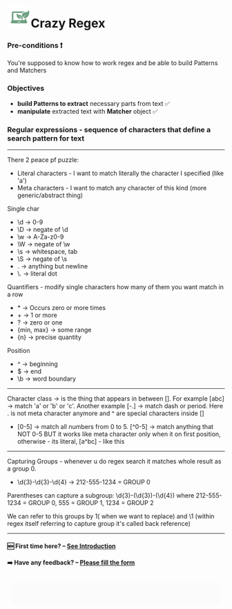 # <img src="https://raw.githubusercontent.com/bobocode-projects/resources/master/image/logo_transparent_background.png" height=50/>Crazy Regex

### Pre-conditions ❗
You're supposed to know how to work regex and be able to build Patterns and Matchers

### Objectives
* **build Patterns to extract** necessary parts from text ✅
* **manipulate** extracted text with **Matcher** object ✅

### Regular expressions - sequence of characters that define a search pattern for text

---

There 2 peace pf puzzle:
* Literal characters - I want to match literally the character I specified (like 'a')
* Meta characters - I want to match any character of this kind (more generic/abstract thing)

Single char

* \\d -> 0-9                  
* \\D -> negate of \\d             
* \\w -> A-Za-z0-9        
* \\W -> negate of \\w                           
* \\s -> whitespace, tab  
* \\S -> negate of \\s                         
* .  -> anything but newline              
* \\. -> literal dot                       


Quantifiers - modify single characters how many of them you want match in a row
* \* -> Occurs zero or more times           
* \+ -> 1 or more                           
* ? -> zero or one                         
* {min, max} -> some range
* {n} -> precise quantity


Position
*   ^  -> beginning
*   $  -> end
*  \\b -> word boundary 

---

Character class -> is the thing that appears in between []. For example [abc] -> match 'a' or 'b' or 'c'.
Another example [-.] -> match dash or period. Here . is not meta character anymore and ^ are special characters inside []
* [0-5] -> match all numbers  from 0 to 5. [^0-5] -> match anything that NOT 0-5
BUT it works like meta character only when it on first position, otherwise - its literal, [a^bc] - like this

---

Capturing Groups - whenever u do regex search it matches whole result as a group 0.
* \\d{3}-\\d{3}-\\d{4}  ->  212-555-1234 = GROUP 0

Parentheses can capture a subgroup:
\\d{3}-(\\d{3})-(\\d{4}) where 212-555-1234 = GROUP 0, 555 = GROUP 1, 1234 = GROUP 2

We can refer to this groups by $1 ($ when we want to replace) and \1 (within regex itself referring to capture group 
it's called back reference)

---

#### 🆕 First time here? – [See Introduction](https://github.com/bobocode-projects/java-fundamentals-exercises/tree/main/0-0-intro#introduction)
#### ➡️ Have any feedback? – [Please fill the form ](https://forms.gle/jhXEAzG4TB81S43CA)

##
<div align="center"><img src="https://raw.githubusercontent.com/bobocode-projects/resources/master/animation/GitHub%20Star_3.gif" height=50/></div>
